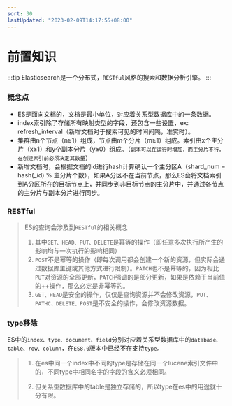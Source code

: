```yaml
---
sort: 30
lastUpdated: "2023-02-09T14:17:55+08:00"
---
```

# 前置知识
:::tip
Elasticsearch是一个分布式，`RESTful`风格的搜索和数据分析引擎。
:::

### 概念点

- ES是面向文档的，文档是最小单位，对应着关系型数据库中的一条数据。
- index索引除了存储所有映射类型的字段，还包含一些设置，ex: refresh_interval（新增文档对于搜索可见的时间间隔，准实时）。
- 集群由n个节点（n≥1）组成，节点由m个分片（m≥1）组成。索引由x个主分片（x≥1）和y个副本分片（y≥0）组成。（`副本可以在运行时增加，而主分片不行，在创建索引前必须决定其数量`）
- 新增文档时，会根据文档的id进行hash计算确认一个主分区A（shard_num = hash(_id) % 主分片个数），如果A分区不在当前节点，那么ES会将文档索引到A分区所在的目标节点上，并同步到非目标节点的主分片中，并通过各节点的主分片与副本分片进行同步。

### RESTful

> ES的查询会涉及到`RESTful`的相关概念
>
> 1. 其中`GET、HEAD、PUT、DELETE`是幂等的操作（即任意多次执行所产生的影响均与一次执行的影响相同）
> 2. `POST`不是幂等的操作（即每次调用都会创建一个新的资源，但实际会通过数据库主键或其他方式进行限制）。`PATCH`也不是幂等的，因为相比`PUT`对资源的全部更新，`PATCH`强调的是部分更新，如果是依赖于当前值的++操作，那么必定是非幂等的。
> 3. `GET、HEAD`是安全的操作，仅仅是查询资源并不会修改资源，`PUT、PATHC、DELETE、POST`是不安全的操作，会修改资源数据。

### type移除

ES中的`index、type、document、field`分别对应着关系型数据库中的`database、table、row、column`，在`ES8.0`版本中已经不在支持`type`。

> 1. 在es中同一个index中不同的type是存储在同一个lucene索引文件中的，不同type中相同名字的字段的含义必须相同。
>
> 2. 但关系型数据库中的table是独立存储的，所以type在es中的用途就十分有限。
